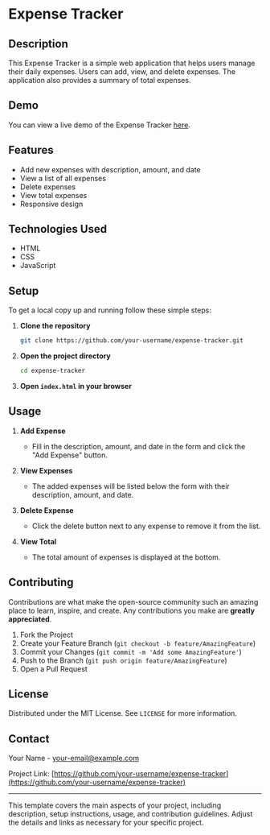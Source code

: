 # Expense Tracker

## Description

This Expense Tracker is a simple web application that helps users manage their daily expenses. Users can add, view, and delete expenses. The application also provides a summary of total expenses.

## Demo

You can view a live demo of the Expense Tracker [here](https://expensesbyszswebdev.netlify.app/).

## Features

- Add new expenses with description, amount, and date
- View a list of all expenses
- Delete expenses
- View total expenses
- Responsive design

## Technologies Used

- HTML
- CSS
- JavaScript

## Setup

To get a local copy up and running follow these simple steps:

1. **Clone the repository**
   ```sh
   git clone https://github.com/your-username/expense-tracker.git
   ```
2. **Open the project directory**
   ```sh
   cd expense-tracker
   ```
3. **Open `index.html` in your browser**

## Usage

1. **Add Expense**
   - Fill in the description, amount, and date in the form and click the "Add Expense" button.

2. **View Expenses**
   - The added expenses will be listed below the form with their description, amount, and date.

3. **Delete Expense**
   - Click the delete button next to any expense to remove it from the list.

4. **View Total**
   - The total amount of expenses is displayed at the bottom.

## Contributing

Contributions are what make the open-source community such an amazing place to learn, inspire, and create. Any contributions you make are **greatly appreciated**.

1. Fork the Project
2. Create your Feature Branch (`git checkout -b feature/AmazingFeature`)
3. Commit your Changes (`git commit -m 'Add some AmazingFeature'`)
4. Push to the Branch (`git push origin feature/AmazingFeature`)
5. Open a Pull Request

## License

Distributed under the MIT License. See `LICENSE` for more information.

## Contact

Your Name - [your-email@example.com](mailto:your-email@example.com)

Project Link: [https://github.com/your-username/expense-tracker](https://github.com/your-username/expense-tracker)

---

This template covers the main aspects of your project, including description, setup instructions, usage, and contribution guidelines. Adjust the details and links as necessary for your specific project.